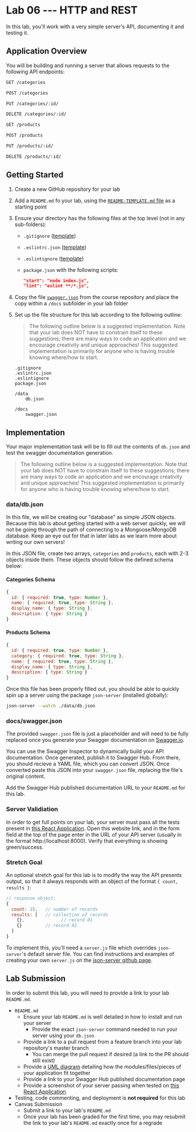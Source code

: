 # Lab 06 --- HTTP and REST

In this lab, you'll work with a very simple server's API, documenting it and testing it.

## Application Overview

You will be building and running a server that allows requests to the following API endpoints:

```bash
GET /categories
```

```bash
POST /categories
```

```bash
PUT /categories/:id/
```

```bash
DELETE /categories/:id/
```

```bash
GET /products
```

```bash
POST /products
```

```bash
PUT /products/:id/
```

```bash
DELETE /products/:id/
```

## Getting Started

1. Create a new GitHub repository for your lab

2. Add a `README.md` fo your lab, using the [`README-TEMPLATE.md` file](../../reference/submission-instructions/labs/README-template.md) as a starting point

3. Ensure your directory has the following files at the top level (not in any sub-folders):

    - `.gitignore` ([template](https://github.com/codefellows/seattle-javascript-401n16/blob/master/configs/.gitignore))

    - `.eslintrc.json` ([template](https://github.com/codefellows/seattle-javascript-401n16/blob/master/configs/.eslintrc.json))

    - `.eslintignore` ([template](https://github.com/codefellows/seattle-javascript-401n16/blob/master/configs/.eslintignore))

    - `package.json` with the following scripts:

        ```json
        "start": "node index.js",
        "lint": "eslint **/*.js",
        ```

4. Copy the file [`swagger.json`](https://github.com/codefellows/seattle-javascript-401n16/blob/master/class-06/lab/starter-code/docs/swagger.json) from the course repository and place the copy within a `/docs` subfolder in your lab folder

5. Set up the file structure for this lab according to the following outline:

    > The following outline below is a suggested implementation. Note that your lab does NOT have to constrain itself to these suggestions; there are many ways to code an application and we encourage creativity and unique approaches! This suggested implementation is primarily for anyone who is having trouble knowing where/how to start.

    ```
    .gitignore
    .eslintrc.json
    .eslintignore
    package.json

    /data
    	db.json

    /docs
    	swagger.json
    ```

## Implementation

Your major implementation task will be to fill out the contents of `db.json` and test the swagger documentation generation.

> The following outline below is a suggested implementation. Note that your lab does NOT have to constrain itself to these suggestions; there are many ways to code an application and we encourage creativity and unique approaches! This suggested implementation is primarily for anyone who is having trouble knowing where/how to start.

### data/db.json

In this file, we will be creating our "database" as simple JSON objects. Because this lab is about getting started with a web server quickly, we will not be going through the path of connecting to a Mongoose/MongoDB database. Keep an eye out for that in later labs as we learn more about writing our own servers!

In this JSON file, create two arrays, `categories` and `products`, each with 2-3 objects inside them. These objects should follow the defined schema below:

#### Categories Schema

```javascript
{
  id: { required: true, type: Number },
  name: { required: true, type: String },
  display_name: { type: String },
  description: { type: String }
}
```

#### Products Schema

```javascript
{
  id: { required: true, type: Number },
  category: { required: true, type: String },
  name: { required: true, type: String },
  display_name: { type: String },
  description: { type: String }
}
```

Once this file has been properly filled out, you should be able to quickly spin up a server using the package `json-server` (installed globally):

```bash
json-server --watch ./data/db.json
```

### docs/swagger.json

The provided `swagger.json` file is just a placeholder and will need to be fully replaced once you generate your Swagger documentation on [Swagger.io](https://swagger.io).

You can use the Swagger Inspector to dynamically build your API documentation. Once generated, publish it to Swagger Hub. From there, you should recieve a YAML file, which you can convert JSON. Once converted paste this JSON into your `swagger.json` file, replacing the file's original content.

Add the Swagger Hub published documentation URL to your `README.md` for this lab.

### Server Validiation

In order to get full points on your lab, your server must pass all the tests present in [this React Application](https://server-validation-lab-06.netlify.com/). Open this website link, and in the form field at the top of the page enter in the URL of your API server (usually in the format http://localhost:8000). Verify that everything is showing green/success.

### Stretch Goal

An optional stretch goal for this lab is to modify the way the API presents output, so that it always responds with an object of the format `{ count, results }`:

```javascript
// response object:
{
  count: 15,   // number of records
  results: [   // collection of records
   	{}, 			 // record 01
    {}         // record 02
  ]
}
```

To implement this, you'll need a `server.js` file which overrides `json-server`'s default server file. You can find instructions and examples of creating your own `server.js` on the [json-server github page](https://github.com/typicode/json-server).

## Lab Submission

In order to submit this lab, you will need to provide a link to your lab `README.md`.

-   `README.md`
    -   Ensure your lab `README.md` is well detailed in how to install and run your server
        -   Provide the exact `json-server` command needed to run your server using your `db.json`
    -   Provide a link to a pull request from a feature branch into your lab repository's master branch
        -   You can merge the pull request if desired (a link to the PR should still exist)
    -   Provide a [UML diagram](https://www.uml-diagrams.org/index-examples.html) detailing how the modules/files/pieces of your application fit together
    -   Provide a link to your Swagger Hub published documentation page
    -   Provide a screenshot of your server passing when tested on [this React Application](https://server-validation-lab-06.netlify.com/)
-   Testing, code commenting, and deployment is **not required** for this lab
-   Canvas Submission
    -   Submit a link to your lab's `README.md`
    -   Once your lab has been graded for the first time, you may resubmit the link to your lab's `README.md` exactly once for a regrade
